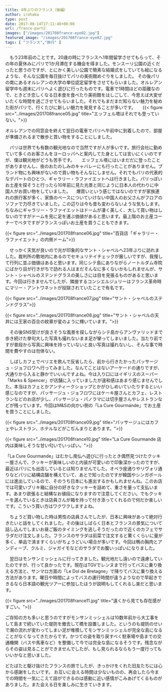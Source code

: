 ```yaml
---
title: 4年ぶりのフランス（後編）
author: irohaka
type: post
date: 2017-08-14T17:11:48+00:00
url: /france-part2
images: ["/images/201708france-eye02.jpg"]
featured_image: "/images/201708france-eye02.jpg"
tags: [ "フランス","旅行" ]
---
```



　もう23年前のことです。20歳の時にフランスへ1年間留学させてもらって、その年の夏休みにパリで1か月滞在する機会を得ました。モンスーリ公園の近くだったと思うのですが、とにかく美しい公園で簡素な結婚式をしていても絵になるような、そんな公園を毎日抜けてパリの美術館めぐりをしました。
その後パリの南にあるオルレアンの大学の単位認定留学をさせてもらいました。オルレアン留学中も週末にパリへよく遊びに行ったものです。電車で1時間ほどの距離なので、ときどき恋しくなる日本食を食べたり美術館をはしごして、今思えば大変ぜいたくな時間を過ごさせてもらいました。それでもまだまだ知らない魅力を秘めた街がパリで、行くたびに新しい魅力を発見することが多いです。
　
{{< figure src="../images/201708france05.jpg" title="エッフェル塔はそれでも登っていない。">}}

オルレアンでの同窓会を終えて翌日の電車でパリへ午前中に到着したので、部屋が準備されるまで散歩と買い物をすることにしました。

　パリは世界でも有数の観光地なので当然ですが人が多いです。旅行会社に勤めていて多くのお客さんをヨーロッパへと案内してた身としては言いにくいのですが、僕は観光地がどうも苦手です。
　
エッフェル塔にはいまだだに登ったことがありませんし、夜のおたのしみのキャバレーにも行ったことがありません。ブランド物にも興味がないので買い物もそんなにしません。それでもパリの代表的なデパートのひとつ、ギャラリー・ラファイエットへは行きました。パリっぽいお土産を探そうと行ったら10年前に見た光景と同じように日本人の代わりに中国人がお買い物をしていました。
　爆買いという感じではないのですが家族連れの旅行客が多く、家族のペースについていけない中国人のお父さんがフロアのソファで力尽きていました。この辺りは今も昔も変わらないような気もします。ちなみにギャラリー・ラファイエットはドームが凄く美しく、大して買い物はしないのですがドームを見に足を運ぶ価値があると思います。最上階のお土産コーナーでベタですがフランスっぽいお土産を買うこともできます。

{{< figure src="../images/201708france06.jpg" title="百貨店「ギャラリー・ラファイエット」の内側ドーム">}}


　せっかく天気が良いので光が印象的なサント・シャペルへ23年ぶりに訪れました。裁判所の敷地内にあるのでセキュリテイチェックが厳しいですが、我慢して行列に並ぶ価値はあると思います。同じシテ島にありながらノートルダム寺院にばかり目が行きがちで訪れる人はまだそんなに多くないかもしれませんが、サント・シャペルのステンドグラスの美しさには目を見張るものがあると思います。今回は行きませんでしたが、隣接するコンシエルジュリーはフランス革命時にマリー・アントワネットが投獄されていたことで有名です。

{{< figure src="../images/201708france07.jpg" title="サント・シャペルのステンドグラス">}}

{{< figure src="../images/201708france08.jpg" title="サント・シャペルの天井には王家の百合の紋章が星のように輝いています。">}}

　その後SNS受けが良さそうな風景を探しながらシテ島からアンヴァリッドまで歩き続けた挙句大した写真も撮れないまま足が攣ってしまいました。当たり前ですが普段から写真に興味を持っていないと良い写真は撮れないし、そんな事で時間を費やすのは勿体ない。

　しばしカフェでペリエを飲んで反省したら、前から行きたかったパッサージュ・ジョフロワへ行ってみました。なんてことはないアーケードの通りですが、大通りから入ると静かでいいんですよね。今は入り口にはイギリスのスーパー「Marks & Spencer」が店舗に入っていましたが違和感はあまり感じませんでした。本当はカフェとかアンティークショップとかがひしめいていたりするといい感じなのですが、パッサージュ・ジョフロワにはケーキ屋さんとカフェ、レストランなどのお店が少し、パッサージュ・パノラマには切手屋さんやレストランなどが残っています。今回はM&Sの向かい側の「La Cure Gourmande」でお土産を買うことにしました。

{{< figure src="../images/201708france09.jpg" title="パッサージュにはカフェやレストラン、ホテルなどがこぢんまりとあります。">}}

{{< figure src="../images/201708france10.jpg" title="La Cure Gourmande 店内は美味しそうな甘い匂いでいっぱい。">}}

「La Cure Gourmande」はむかし南仏へ遊びに行ったとき偶然見つけたクッキー屋さんで、クッキーが美味しいのと内装が可愛いので印象深かったのですが、最近はパリにも出店しているとは知りませんでした。オペラ座通りやリヴォリ通りなどパリに結構店舗を構えていて、あとで知ったのですが韓国やシンガポールには進出しているので、そのうち日本にも進出するかもしれませんね。このお店では可愛いブリキ箱に自分の好きなクッキーを詰めて、重さを量って支払います。あまり欲張ると結構なお値段になりますので注意してください。でもクッキーを選んでいるときは店員さんが箱を持って付き添ってくれるので何だか楽しいです。こういう買い方はワクワクしますよね。

　ちょうど買い物した時は男性の店員さんでしたが、日本に興味があって絶対行きたいと話をしてくれました。その後はしばらく日本とフランスの景気について話し込んでしまいお昼ご飯のタイミングを逃しそうだったので近くのカフェでサラダだけ注文しました。フランスのサラダは前菜で注文すると驚くくらいに量が多く、単品で済ますくらいがちょうどいい場合が多いです。今回は鴨の胸肉とアンディーブ、クルミ、ジャガイモなどのサラダでお腹いっぱいになりました。

　翌日はモンサンミッシェルに行ってきました。観光地だし遠いので遠慮していたのですが、行って良かったです。現在はTGVでレンヌまで行ってバスに乗り換える方法と、サンマロ方面の「Le Dol de Bretagne」で降りてバスに乗り換える方法があります。曜日や時間によってバスの運行時間が違うようなので早起きできるなら日本語の観光ツアーに参加したほうが説明もしてくれるし楽だと思います。

{{< figure src="../images/201708france11.jpg" title="遠くから見ても存在感がすごい。">}}

ご存知の方も多いと思うのですがモンサンミッシェルは10数年前から大工事をして島まで続いていた堤防を撤去して橋を設置しました。というのも堤防のせいで潮の流れが変わってしまい泥が堆積してモンサンミッシェルが完全な島になることがなくなってきたからです。かつての姿を取り戻すべく駐車場や島までの交通機関（バスや馬車など）を整備して今では完全な島になるそうです。残念ながらその姿は見ることができませんでしたが、もし見られるならもう一度行ってもいいかなと思いました。

どたばたと駆け抜けたフランスの旅でしたが、きっかけをくれた旧友たちには心から感謝をしたいです。
お互いに会える時間は少ないものの、再会したら今までの時間を一気にこえて話ができるのは感動に近い感情がこみあげてくるものがありました。また会える日を楽しみに生きていきます。
